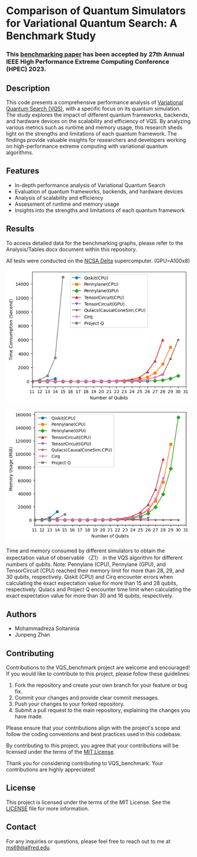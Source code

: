 # Comparison of Quantum Simulators for Variational Quantum Search: A Benchmark Study

### This [benchmarking paper](https://arxiv.org/abs/2309.05924) has been accepted by 27th Annual IEEE High Performance Extreme Computing Conference (HPEC) 2023.

## Description
This code presents a comprehensive performance analysis of [Variational Quantum Search (VQS)](https://arxiv.org/abs/2212.09505), with a specific focus on its quantum simulation. The study explores the impact of different quantum frameworks, backends, and hardware devices on the scalability and efficiency of VQS. By analyzing various metrics such as runtime and memory usage, this research sheds light on the strengths and limitations of each quantum framework. The findings provide valuable insights for researchers and developers working on high-performance extreme computing with variational quantum algorithms.

## Features
- In-depth performance analysis of Variational Quantum Search
- Evaluation of quantum frameworks, backends, and hardware devices
- Analysis of scalability and efficiency
- Assessment of runtime and memory usage
- Insights into the strengths and limitations of each quantum framework

## Results
To access detailed data for the benchmarking graphs, please refer to the Analysis/Tables.docx document within this repository.

All tests were conducted on the [NCSA Delta](https://wiki.ncsa.illinois.edu/display/DSC/Delta+User+Guide) supercomputer. (GPU=A100x8)

![Runtime](https://github.com/natanil-m/benchmark_vqs/raw/main/Analysis/Results/runtime.png)

![Memory Usage](https://github.com/natanil-m/benchmark_vqs/raw/main/Analysis/Results/memory_usage.png)

Time and memory consumed by different simulators to obtain the expectation value of observable 〈Z1〉 in the VQS algorithm for different numbers of qubits. Note: Pennylane (CPU), Pennylane (GPU), and TensorCircuit (CPU) reached their memory limit for more than 28, 29, and 30 qubits, respectively.  Qiskit (CPU) and Cirq encounter errors when calculating the exact expectation value for more than 15 and 28 qubits, respectively.  Qulacs and Project Q encounter time limit when calculating the exact expectation value for more than 30 and 16 qubits, respectively.  

## Authors

- Mohammadreza Soltaninia
- Junpeng Zhan


## Contributing
Contributions to the VQS_benchmark project are welcome and encouraged! If you would like to contribute to this project, please follow these guidelines:

1. Fork the repository and create your own branch for your feature or bug fix.
2. Commit your changes and provide clear commit messages.
3. Push your changes to your forked repository.
4. Submit a pull request to the main repository, explaining the changes you have made.

Please ensure that your contributions align with the project's scope and follow the coding conventions and best practices used in this codebase.

By contributing to this project, you agree that your contributions will be licensed under the terms of the [MIT License](LICENSE).

Thank you for considering contributing to VQS_benchmark. Your contributions are highly appreciated!


## License
This project is licensed under the terms of the MIT License. See the [LICENSE](LICENSE) file for more information.

## Contact
For any inquiries or questions, please feel free to reach out to me at [ms69@alfred.edu](mailto:ms69@alfred.edu).

